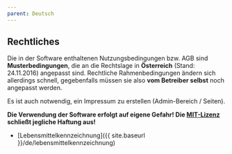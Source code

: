 ```yaml
---
parent: Deutsch
---
```

## Rechtliches

Die in der Software enthaltenen Nutzungsbedingungen bzw. AGB sind **Musterbedingungen**, die an die Rechtslage in **Österreich** (Stand: 24.11.2016) angepasst sind. Rechtliche Rahmenbedingungen ändern sich allerdings schnell, gegebenfalls müssen sie also **vom Betreiber selbst** noch angepasst werden.

Es ist auch notwendig, ein Impressum zu erstellen (Admin-Bereich / Seiten).

**Die Verwendung der Software erfolgt auf eigene Gefahr! Die [MIT-Lizenz]({{site.repo_url}}/blob/develop/LICENSE) schließt jegliche Haftung aus!**

* [Lebensmittelkennzeichnung]({{ site.baseurl }}/de/lebensmittelkennzeichnung)